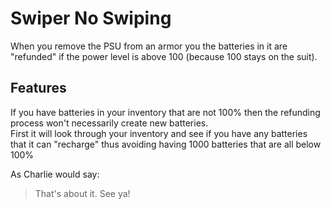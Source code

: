 # Swiper No Swiping
When you remove the PSU from an armor you the batteries in it are "refunded" if the power level is above 100 (because 100 stays on the suit).

## Features
If you have batteries in your inventory that are not 100% then the refunding process won't necessarily create new batteries.  
First it will look through your inventory and see if you have any batteries that it can "recharge" thus avoiding having 1000 batteries that are all below 100%

As Charlie would say:
> That's about it. See ya!
